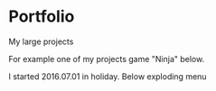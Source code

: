 # Portfolio
My large projects

For example one of my projects game "Ninja" below.

I started 2016.07.01 in holiday.
Below exploding menu

